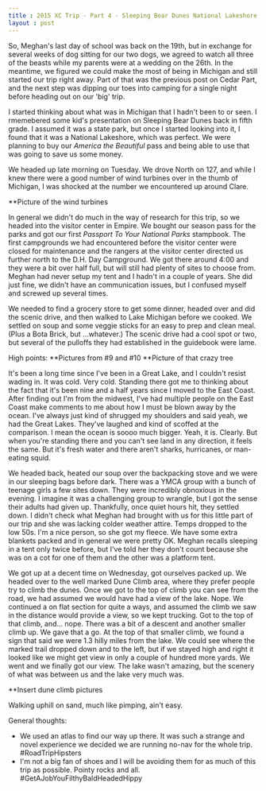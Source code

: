 ```yaml
---
title : 2015 XC Trip - Part 4 - Sleeping Bear Dunes National Lakeshore
layout : post
---
```


So, Meghan's last day of school was back on the 19th, but in exchange for several weeks of dog sitting for our two dogs, we agreed to watch all three of the beasts while my parents were at a wedding on the 26th.  In the meantime, we figured we could make the most of being in Michigan and still started our trip right away.  Part of that was the previous post on Cedar Part, and the next step was dipping our toes into camping for a single night before heading out on our \'big\' trip.

I started thinking about what was in Michigan that I hadn't been to or seen.  I rmemebered some kid\'s presentation on Sleeping Bear Dunes back in fifth grade.  I assumed it was a state park, but once I started looking into it, I found that it was a National Lakeshore, which was perfect.  We were planning to buy our _America the Beautiful_ pass and being able to use that was going to save us some money.  

We headed up late morning on Tuesday.  We drove North on 127, and while I knew there were a good number of wind turbines over in the thumb of Michigan, I was shocked at the number we encountered up around Clare.

**Picture of the wind turbines

In general we didn't do much in the way of research for this trip, so we headed into the visitor center in Empire.  We bought our season pass for the parks and got our first _Passport To Your National Parks_ stampbook.  The first campgrounds we had encountered before the visitor center were closed for maintenance and the rangers at the visitor center directed us further north to the D.H. Day Campground.  We got there around 4:00 and they were a bit over half full, but will still had plenty of sites to choose from.  Meghan had never setup my tent and I hadn't in a couple of years.  She did just fine, we didn't have an communication issues, but I confused myself and screwed up several times.

We needed to find a grocery store to get some dinner, headed over and did the scenic drive, and then walked to Lake Michigan before we cooked.  We settled on soup and some veggie sticks for an easy to prep and clean meal.  (Plus a Bota Brick, but ...whatever.)  The scenic drive had a cool spot or two, but several of the pulloffs they had established in the guidebook were lame.

High points:
**Pictures from #9 and #10
**Picture of that crazy tree

It\'s been a long time since I\'ve been in a Great Lake, and I couldn\'t resist wading in.  It was cold.  Very cold.  Standing there got me to thinking about the fact that it's been nine and a half years since I moved to the East Coast.  After finding out I'm from the midwest, I've had multiple people on the East Coast make comments to me about how I must be blown away by the ocean.  I've always just kind of shrugged my shoulders and said yeah, we had the Great Lakes.  They've laughed and kind of scoffed at the comparison.  I mean the ocean is soooo much bigger.  Yeah, it is.  Clearly.  But when you're standing there and you can't see land in any direction, it feels the same.  But it's fresh water and there aren't sharks, hurricanes, or man-eating squid.

We headed back, heated our soup over the backpacking stove and we were in our sleeping bags before dark.  There was a YMCA group with a bunch of teenage girls a few sites down.  They were incredibly obnoxious in the evening.  I imagine it was a challenging group to wrangle, but I got the sense their adults had given up.  Thankfully, once quiet hours hit, they settled down.  I didn't check what Meghan had brought with us for this little part of our trip and she was lacking colder weather attire.  Temps dropped to the low 50s.  I'm a nice person, so she got my fleece.  We have some extra blankets packed and in general we were pretty OK.  Meghan recalls sleeping in a tent only twice before, but I've told her they don\'t count because she was on a cot for one of them and the other was a platform tent.  

We got up at a decent time on Wednesday, got ourselves packed up.  We headed over to the well marked Dune Climb area, where they prefer people try to climb the dunes.  Once we got to the top of climb you can see from the road, we had assumed we would have had a view of the lake.  Nope.  We continued a on flat section for quite a ways, and assumed the climb we saw in the distance would provide a view, so we kept trucking.  Got to the top of that climb, and... nope.  There was a bit of a descent and another smaller climb up.  We gave that a go.  At the top of that smaller climb, we found a sign that said we were 1.3 hilly miles from the lake.  We could see where the marked trail dropped down and to the left, but if we stayed high and right it looked like we might get view in only a couple of hundred more yards.  We went and we finally got our view.  The lake wasn't amazing, but the scenery of what was between us and the lake very much was.  

**Insert dune climb pictures

Walking uphill on sand, much like pimping, ain\'t easy.  

General thoughts:
-  We used an atlas to find our way up there.  It was such a strange and novel experience we decided we are running no-nav for the whole trip.  #RoadTripHipsters
-  I'm not a big fan of shoes and I will be avoiding them for as much of this trip as possible.  Pointy rocks and all.  #GetAJobYouFilthyBaldHeadedHippy

